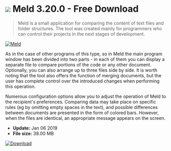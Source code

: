 # ![](https://cdn.softexe.net/static/icon/5/meld-9355.png) Meld 3.20.0 - Free Download

> Meld is a small application for comparing the content of text files and folder structures. The tool was created mainly for programmers who can control their projects in the next stages of development.

[![Meld](https://gallery.dpcdn.pl/imgc/Tools/67617/g_-_420x350_1.5_-_x20160502002816_0.png)](https://softexe.net/win/development-it/development-tools/meld:acee.html)

As in the case of other programs of this type, so in Meld the main program window has been divided into two parts - in each of them you can display a separate file to compare portions of the code or any other document. Optionally, you can also arrange up to three files side by side. It is worth noting that the tool also offers the function of merging documents, but the user has complete control over the introduced changes when performing this operation.  
 
 Numerous configuration options allow you to adjust the operation of Meld to the recipient's preferences. Comparing data may take place on specific rules (eg by omitting empty spaces in the text), and possible differences between documents are presented in the form of colored bars. However, when the files are identical, an appropriate message appears on the screen.


- **Update:** Jan 06 2019
- **File size:** 38.00 MB

[![Download](https://cdn.softexe.net/static/img/download.png)](https://softexe.net/win/development-it/development-tools/meld:acee.html)

